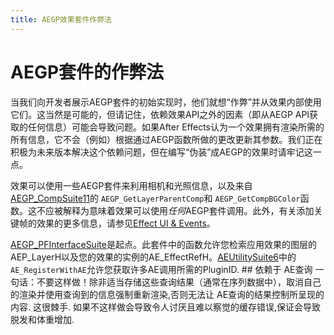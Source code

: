 ```yaml
---
title: AEGP效果套件作弊法
---
```

# AEGP套件的作弊法

当我们向开发者展示AEGP套件的初始实现时，他们就想“作弊”并从效果内部使用它们。这当然是可能的，但请记住，依赖效果API之外的因素（即从AEGP API获取的任何信息）可能会导致问题。如果After Effects认为一个效果拥有渲染所需的所有信息，它不会（例如）根据通过AEGP函数所做的更改更新其参数。我们正在积极为未来版本解决这个依赖问题，但在编写“伪装”成AEGP的效果时请牢记这一点。

效果可以使用一些AEGP套件来利用相机和光照信息，以及来自[AEGP_CompSuite11](aegp-suites.md#aegp_compsuite11)的 `AEGP_GetLayerParentComp`和 `AEGP_GetCompBGColor`函数。这不应被解释为意味着效果可以使用*任何*AEGP套件调用。此外，有关添加关键帧的效果的更多信息，请参见[Effect UI &amp; Events](../../effect-ui-events/effect-ui-events)。

[AEGP_PFInterfaceSuite](aegp-suites.md#aegp_pfinterfacesuite1)是起点。此套件中的函数允许您检索应用效果的图层的AEP_LayerH以及您的效果的实例的AE_EffectRefH。[AEUtilitySuite6](ae-suites.md#aeutilitysuite6)中的 `AE_RegisterWithAE`允许您获取许多AE调用所需的PluginID.   ## 依赖于 AE查询  一句话：不要这样做！除非适当存储这些查询结果（通常在序列数据中），取消自己的渲染并使用查询到的信息强制重新渲染,否则无法让 AE查询的结果控制所呈现的内容.   这很棘手.   如果不这样做会导致令人讨厌且难以察觉的缓存错误,保证会导致脱发和体重增加.
